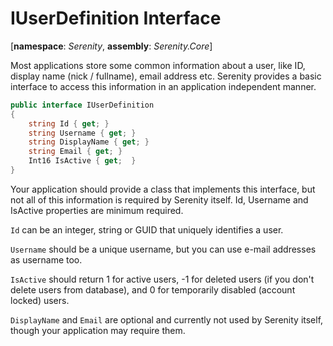 # IUserDefinition Interface

[**namespace**: *Serenity*, **assembly**: *Serenity.Core*]

Most applications store some common information about a user, like ID, display name (nick / fullname), email address etc. Serenity provides a basic interface to access this information in an application independent manner.

```cs
public interface IUserDefinition
{
    string Id { get; }
    string Username { get; }
    string DisplayName { get; }
    string Email { get; }
    Int16 IsActive { get;  }
}
```

Your application should provide a class that implements this interface, but not all of this information is required by Serenity itself. Id, Username and IsActive properties are minimum required.

`Id` can be an integer, string or GUID that uniquely identifies a user.

`Username` should be a unique username, but you can use e-mail addresses as username too.

`IsActive` should return 1 for active users, -1 for deleted users (if you don't delete users from database), and 0 for temporarily disabled (account locked) users.

`DisplayName` and `Email` are optional and currently not used by Serenity itself, though your application may require them.
